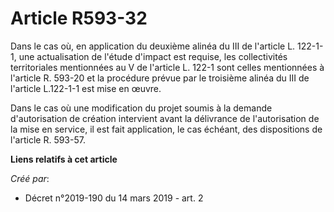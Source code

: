 # Article R593-32

Dans le cas où, en application du deuxième alinéa du III de l'article L. 122-1-1, une actualisation de l'étude d'impact est
requise, les collectivités territoriales mentionnées au V de l'article L. 122-1 sont celles mentionnées à l'article R. 593-20
et la procédure prévue par le troisième alinéa du III de l'article L.122-1-1 est mise en œuvre.

Dans le cas où une modification du projet soumis à la demande d'autorisation de création intervient avant la délivrance de
l'autorisation de la mise en service, il est fait application, le cas échéant, des dispositions de l'article R. 593-57.

**Liens relatifs à cet article**

_Créé par_:

  - Décret n°2019-190 du 14 mars 2019 - art. 2
